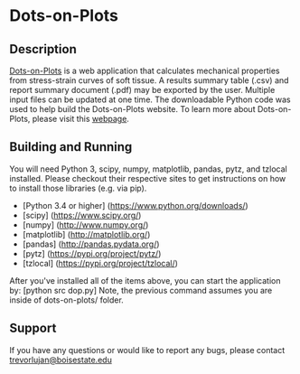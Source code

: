 # Dots-on-Plots

## Description
[Dots-on-Plots](https://ntm.boisestate.edu/dots-on-plots/) is a web application that calculates mechanical properties from stress-strain curves of soft tissue. A results summary table (.csv) and report summary document (.pdf) may be exported by the user. Multiple input files can be updated at one time. The downloadable Python code
was used to help build the Dots-on-Plots website. To learn more about Dots-on-Plots, please visit this [webpage](https://www.boisestate.edu/coen-ntm/technology/dots-on-plots/).<br/>

## Building and Running
You will need Python 3, scipy, numpy, matplotlib, pandas, pytz, and tzlocal installed. Please checkout their respective sites to get instructions on how to install those libraries (e.g. via pip).

- [Python 3.4 or higher] (https://www.python.org/downloads/)
- [scipy] (https://www.scipy.org/)
- [numpy] (http://www.numpy.org/)
- [matplotlib] (http://matplotlib.org/)
- [pandas] (http://pandas.pydata.org/)
- [pytz] (https://pypi.org/project/pytz/)
- [tzlocal] (https://pypi.org/project/tzlocal/)

After you've installed all of the items above, you can start the application by: [python src dop.py] Note, the previous command assumes you are inside of dots-on-plots/ folder.

## Support
If you have any questions or would like to report any bugs, please contact trevorlujan@boisestate.edu
